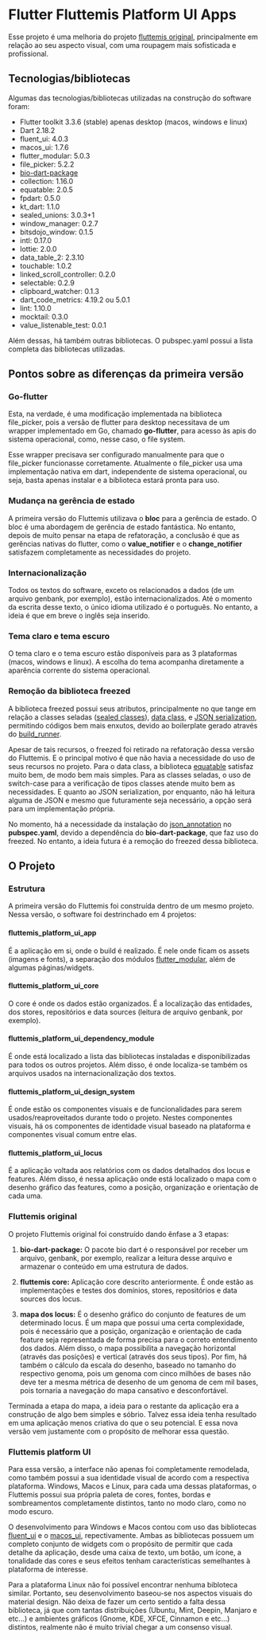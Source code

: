 # Flutter Fluttemis Platform UI Apps

Esse projeto é uma melhoria do projeto [fluttemis original](https://github.com/oberdancunha/flutter-fluttemis-app), principalmente em relação ao seu aspecto visual, com uma roupagem mais sofisticada e profissional.

## Tecnologias/bibliotecas

Algumas das tecnologias/bibliotecas utilizadas na construção do software foram:

 - Flutter toolkit 3.3.6 (stable) apenas desktop (macos, windows e linux)
 - Dart 2.18.2
 - fluent_ui: 4.0.3
 - macos_ui: 1.7.6
 - flutter_modular: 5.0.3
 - file_picker: 5.2.2
 - [bio-dart-package](https://github.com/oberdancunha/dart-bio-package)
 - collection: 1.16.0
 - equatable: 2.0.5
 - fpdart: 0.5.0
 - kt_dart: 1.1.0
 - sealed_unions: 3.0.3+1
 - window_manager: 0.2.7
 - bitsdojo_window: 0.1.5
 - intl: 0.17.0
 - lottie: 2.0.0
 - data_table_2: 2.3.10
 - touchable: 1.0.2
 - linked_scroll_controller: 0.2.0
 - selectable: 0.2.9
 - clipboard_watcher: 0.1.3
 - dart_code_metrics: 4.19.2 ou 5.0.1
 - lint: 1.10.0
 - mocktail: 0.3.0
 - value_listenable_test: 0.0.1

Além dessas, há também outras bibliotecas. O pubspec.yaml possui a lista completa das bibliotecas utilizadas.

## Pontos sobre as diferenças da primeira versão

### Go-flutter

Esta, na verdade, é uma modificação implementada na biblioteca file_picker, pois a versão de flutter para desktop necessitava de um wrapper implementado em Go, chamado <b>go-flutter</b>, para acesso às apis do sistema operacional, como, nesse caso, o file system. 

Esse wrapper precisava ser configurado manualmente para que o file_picker funcionasse corretamente. Atualmente o file_picker usa uma implementação nativa em dart, independente de sistema operacional, ou seja, basta apenas instalar e a biblioteca estará pronta para uso.

### Mudança na gerência de estado

A primeira versão do Fluttemis utilizava o <b>bloc</b> para a gerência de estado. O bloc é uma abordagem de gerência de estado fantástica. No entanto, depois de muito pensar na etapa de refatoração, a conclusão é que as gerências nativas do flutter, como o <b>value_notifier</b> e o <b>change_notifier</b> satisfazem completamente as necessidades do projeto. 

### Internacionalização

Todos os textos do software, exceto os relacionados a dados (de um arquivo genbank, por exemplo), estão internacionalizados. Até o momento da escrita desse texto, o único idioma utilizado é o português. No entanto, a ideia é que em breve o inglês seja inserido.

### Tema claro e tema escuro

O tema claro e o tema escuro estão disponíveis para as 3 plataformas (macos, windows e linux). A escolha do tema acompanha diretamente a aparência corrente do sistema operacional.

### Remoção da biblioteca freezed

A biblioteca freezed possui seus atributos, principalmente no que tange em relação a classes seladas ([sealed classes](https://kotlinlang.org/docs/sealed-classes.html)), [data class](https://medium.com/@wiaamkareem/data-classes-in-dart-84ff7e5339fe), e  [JSON serialization](https://docs.flutter.dev/development/data-and-backend/json), permitindo códigos bem mais enxutos, devido ao boilerplate gerado através do [build_runner](https://pub.dev/packages/build_runner).

Apesar de tais recursos, o freezed foi retirado na refatoração dessa versão do Fluttemis. E o principal motivo é que não havia a necessidade do uso de seus recursos no projeto. Para o data class, a biblioteca [equatable](https://pub.dev/packages/equatable) satisfaz muito bem, de modo bem mais simples. Para as classes seladas, o uso de switch-case para a verificação de tipos classes atende muito bem as necessidades. E quanto ao JSON serialization, por enquanto, não há leitura alguma de JSON e mesmo que futuramente seja necessário, a opção será para um implementação própria.

No momento, há a necessidade da instalação do [json_annotation](https://pub.dev/packages/json_annotation) no <b>pubspec.yaml</b>, devido a dependência do <b>bio-dart-package</b>, que faz uso do freezed. No entanto, a ideia futura é a remoção do freezed dessa biblioteca.

## O Projeto

### Estrutura

A primeira versão do Fluttemis foi construída dentro de um mesmo projeto. Nessa versão, o software foi destrinchado em 4 projetos:

#### fluttemis_platform_ui_app

É a aplicação em si, onde o build é realizado. É nele onde ficam os assets (imagens e fonts), a separação dos módulos [flutter_modular](https://modular.flutterando.com.br/docs/intro/), além de algumas páginas/widgets.

#### fluttemis_platform_ui_core

O core é onde os dados estão organizados. É a localização das entidades, dos stores, repositórios e data sources (leitura de arquivo genbank, por exemplo).

#### fluttemis_platform_ui_dependency_module

É onde está localizado a lista das bibliotecas instaladas e disponibilizadas para todos os outros projetos. Além disso, é onde localiza-se também os arquivos usados na internacionalização dos textos.


#### fluttemis_platform_ui_design_system

É onde estão os componentes visuais e de funcionalidades para serem usados/reaproveitados durante todo o projeto. Nestes componentes visuais, há os componentes de identidade visual baseado na plataforma e componentes visual comum entre elas.

#### fluttemis_platform_ui_locus

É a aplicação voltada aos relatórios com os dados detalhados dos locus e features. Além disso, é nessa aplicação onde está localizado o mapa com o desenho gráfico das features, como a posição, organização e orientação de cada uma.

### Fluttemis original

O projeto Fluttemis original foi construído dando ênfase a 3 etapas:

1. <b>bio-dart-package:</b> O pacote bio dart é o responsável por receber um arquivo, genbank, por exemplo, realizar a leitura desse arquivo e armazenar o conteúdo em uma estrutura de dados.

2. <b>fluttemis core:</b> Aplicação core descrito anteriormente. É onde estão as implementações e testes dos domínios, stores, repositórios e data sources dos locus.

3. <b>mapa dos locus:</b> É o desenho gráfico do conjunto de features de um determinado locus. É um mapa que possui uma certa complexidade, pois é necessário que a posição, organização e orientação de cada feature seja representada de forma precisa para o correto entendimento dos dados. Além disso, o mapa possibilita a navegação horizontal (através das posições) e vertical (através dos seus tipos). Por fim, há também o cálculo da escala do desenho, baseado no tamanho do respectivo genoma, pois um genoma com cinco milhões de bases não deve ter a mesma métrica de desenho de um genoma de cem mil bases, pois tornaria a navegação do mapa cansativo e desconfortável.

Terminada a etapa do mapa, a ideia para o restante da aplicação era a construção de algo bem simples e sóbrio. Talvez essa ideia tenha resultado em uma aplicação menos criativa do que o seu potencial. E essa nova versão vem justamente com o propósito de melhorar essa questão.

### Fluttemis platform UI

Para essa versão, a interface não apenas foi completamente remodelada, como também possui a sua identidade visual de acordo com a respectiva plataforma. Windows, Macos e Linux, para cada uma dessas plataformas, o Fluttemis possui sua própria paleta de cores, fontes, bordas e sombreamentos completamente distintos, tanto no modo claro, como no modo escuro.

O desenvolvimento para Windows e Macos contou com uso das bibliotecas [fluent_ui](https://pub.dev/packages/fluent_ui) e o [macos_ui](https://pub.dev/packages/macos_ui), repectivamente. Ambas as bibliotecas possuem um completo conjunto de widgets com o propósito de permitir que cada detalhe da aplicação, desde uma caixa de texto, um botão, um ícone, a tonalidade das cores e seus efeitos tenham características semelhantes à plataforma de interesse.

Para a plataforma Linux não foi possível encontrar nenhuma bibloteca similar. Portanto, seu desenvolvimento baseou-se nos aspectos visuais do material design. Não deixa de fazer um certo sentido a falta dessa biblioteca, já que com tantas distribuições (Ubuntu, Mint, Deepin, Manjaro e etc...) e ambientes gráficos (Gnome, KDE, XFCE, Cinnamon e etc...) distintos, realmente não é muito trivial chegar a um consenso visual.
